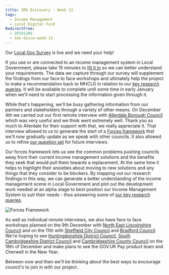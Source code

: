 ```yaml
---
title: IMS Discovery - Week 13
tags: 
  - Income Management
  - Local Digital Fund
RedirectFrom:
  - 20191206
  - ims-disco-week-13
---
```

Our [Local Gov Survey](https://www.surveymonkey.co.uk/r/BMBCIMS12) is live and we need your help! 

If you use or are connected to an income management system in Local Government, please take 15 minutes to [fill it in](https://www.surveymonkey.co.uk/r/BMBCIMS12) so we can better understand your requirements. The data we capture through our survey will supplement the findings from our face to face workshops and ultimately help the project to make a recommendation back to MHCLG in relation to our [key research queries](/20190916). It will be available to complete until some time in early January when we'll need to start processing the information given through it.

While that's happening, we'll be busy gathering information from our partners and stakeholders through a variety of other means. On December 4th we carried out our first remote interview with [Allerdale Borough Council](https://www.allerdale.gov.uk/) which was very useful and we think went extremely well. Thank you so much to Allerdale for their support with that, we really appreciate it. That interview allowed to us to generate the start of a [Forces framework](https://dxw.slack.com/files/UF8061ZPU/FRCK08E5N/screenshot_2019-12-06_at_08.24.50.png) that we'll now gradually update as we speak with other councils. It also allowed us to refine [our question set](https://docs.google.com/presentation/d/1rZjEP1m2z3UPqHzikuIyPsWyCdw5m7SPT_fKI93T1ag/) for future interviews.

Our forces framework lets us see the common problems pushing councils away from their current income management solutions and the benefits they seek that would pull them towards a replacement. At the same time it helps to highlight their anxieties about moving to new solutions and any things that they consider to be blockers. By mapping out our research findings in this way, we can generate a better understanding of the income management scene in Local Government and plot out the development work needed at an alpha stage to best position our Income Management System to suit their needs - thus answering some of [our key research queries](/20190916).

![Forces Framework](https://www.strategyzer.com/hubfs/Imported_Blog_Media/Forces_Diagram_Version_Strategyzer-3.jpeg)

As well as individual remote interviews, we also have face to face workshops planned on the 9th December with [North East Lincolnshire Council](https://www.nelincs.gov.uk/) and on the 11th with [Sheffield City Council](https://www.sheffield.gov.uk/) and [Bradford Council](https://www.bradford.gov.uk/). We're hoping to see [Huntingdonshire District Council](https://www.huntingdonshire.gov.uk/), [South Cambridgeshire District Council](https://www.scambs.gov.uk/) and [Cambridgeshire County Council](https://www.cambridgeshire.gov.uk/) on the 18th of December and make plans to see the GOV.UK Pay product team and Cherwell in the New Year.

Between now and then we'll be thinking about the best ways to encourage council's to join in with our project.